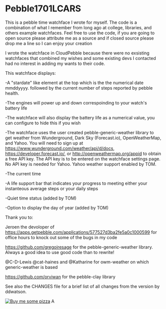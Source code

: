 # Pebble1701LCARS
This is a pebble time watchface I wrote for myself.  The code is a combination of what I remember from long ago at college, libraries, and others example watchfaces.  Feel free to use the code, if you are going to open source please attribute me as a source and if closed source please drop me a line so I can enjoy your creation

I wrote the watchface in CloudPebble because there were no exsisting watchfaces that combined my wishes and some existing devs I contacted had no interest in adding my wants to their code.  

This watchface displays:

-A "stardate" like element at the top which is the the numerical date mmddyyyy. followed by the current number of steps reported by pebble health.

-The engines will power up and down correspoinding to your watch's battery life

-The watchface will also display the battery life as a numerical value, you can configure to hide this if you wish

-The watchface uses the user created pebble-generic-weather library to get weather from Wunderground, Dark Sky (Forecast.io), OpenWeatherMap, and Yahoo.  You will need to sign up at https://www.wunderground.com/weather/api/d/docs, https://developer.forecast.io/, or http://openweathermap.org/appid to obtain a free API key. The API key is to be entered on the watchface settings page.  No API key is needed for Yahoo.  Yahoo weather support enabled by TOM.

-The current time

-A life support bar that indicates your progress to meeting either your instanteous average steps or your daily steps

-Quiet time status (added by TOM)

-Option to display the day of year (added by TOM)


Thank you to:

Jeroen the devoloper of https://apps.getpebble.com/applications/577527d3ba2fe5a0c1000599 for office hours to knock out some of the bugs in my code

https://github.com/gregoiresage for the pebble-generic-weather library.  Always a good idea to use good code than to rewrite!

@C-D-Lewis @cat-haines and @Katharine for  owm-weather on which generic-weather is based

https://github.com/orviwan for the pebble-clay library

See also the CHANGES file for a brief list of all changes from the version by ddwatson.

[![Buy me some pizza](https://www.buymeacoffee.com/assets/img/custom_images/orange_img.png)](https://www.buymeacoffee.com/qpunYPZx5)
A
